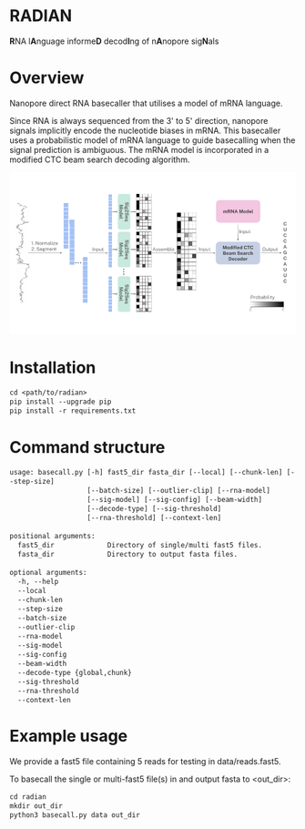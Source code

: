 # RADIAN

**R**NA l**A**nguage informe**D** decod**I**ng of n**A**nopore sig**N**als

# Overview

Nanopore direct RNA basecaller that utilises a model of mRNA language.

Since RNA is always sequenced from the 3' to 5' direction, nanopore signals implicitly encode the nucleotide biases in mRNA.  This basecaller uses a probabilistic model of mRNA language to guide basecalling when the signal prediction is ambiguous.  The mRNA model is incorporated in a modified CTC beam search decoding algorithm.

![RADIAN architecture](architecture.png?raw=true)


# Installation

```
cd <path/to/radian>
pip install --upgrade pip
pip install -r requirements.txt
```

# Command structure

```
usage: basecall.py [-h] fast5_dir fasta_dir [--local] [--chunk-len] [--step-size]
                   [--batch-size] [--outlier-clip] [--rna-model]
                   [--sig-model] [--sig-config] [--beam-width]
                   [--decode-type] [--sig-threshold]
                   [--rna-threshold] [--context-len]

positional arguments:
  fast5_dir             Directory of single/multi fast5 files.
  fasta_dir             Directory to output fasta files.

optional arguments:
  -h, --help
  --local
  --chunk-len
  --step-size
  --batch-size
  --outlier-clip
  --rna-model
  --sig-model
  --sig-config
  --beam-width
  --decode-type {global,chunk}
  --sig-threshold
  --rna-threshold
  --context-len
```

# Example usage

We provide a fast5 file containing 5 reads for testing in data/reads.fast5.

To basecall the single or multi-fast5 file(s) in <data> and output fasta to <out_dir>:
```
cd radian
mkdir out_dir
python3 basecall.py data out_dir
```
